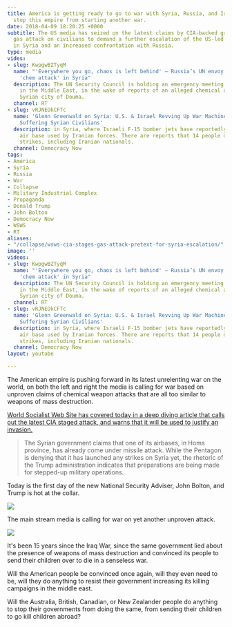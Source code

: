 ```yaml
---
title: America is getting ready to go to war with Syria, Russia, and Iran. We must
  stop this empire from starting another war.
date: 2018-04-09 18:20:25 +0000
subtitle: The US media has seized on the latest claims by CIA-backed groups of a poison
  gas attack on civilians to demand a further escalation of the US-led war for regime-change
  in Syria and an increased confrontation with Russia.
type: media
vides:
- slug: KwpgwBZTyqM
  name: "'Everywhere you go, chaos is left behind' – Russia’s UN envoy to US over
    'chem attack' in Syria"
  description: The UN Security Council is holding an emergency meeting on security
    in the Middle East, in the wake of reports of an alleged chemical attack in the
    Syrian city of Douma.
  channel: RT
- slug: vRJNEOkCFTc
  name: 'Glenn Greenwald on Syria: U.S. & Israel Revving Up War Machine Won’t Help
    Suffering Syrian Civilians'
  description: in Syria, where Israeli F-15 bomber jets have reportedly bombed a Syrian
    air base used by Iranian forces. There are reports that 14 people died in the
    strikes, including Iranian nationals.
  channel: Democracy Now
tags:
- America
- Syria
- Russia
- War
- Collapse
- Military Industrial Complex
- Propaganda
- Donald Trump
- John Bolton
- Democracy Now
- WSWS
- RT
aliases:
- "/collapse/wsws-cia-stages-gas-attack-pretext-for-syria-escalation/"
image: ''
videos:
- slug: KwpgwBZTyqM
  name: "'Everywhere you go, chaos is left behind' – Russia’s UN envoy to US over
    'chem attack' in Syria"
  description: The UN Security Council is holding an emergency meeting on security
    in the Middle East, in the wake of reports of an alleged chemical attack in the
    Syrian city of Douma.
  channel: RT
- slug: vRJNEOkCFTc
  name: 'Glenn Greenwald on Syria: U.S. & Israel Revving Up War Machine Won’t Help
    Suffering Syrian Civilians'
  description: in Syria, where Israeli F-15 bomber jets have reportedly bombed a Syrian
    air base used by Iranian forces. There are reports that 14 people died in the
    strikes, including Iranian nationals.
  channel: Democracy Now
layout: youtube

---
```

The American empire is pushing forward in its latest unrelenting war on the world, on both the left and right the media is calling for war based on unproven claims of chemical weapon attacks that are all too similar to weapons of mass destruction.

[World Socialist Web Site has covered today in a deep diving article that calls out the latest CIA staged attack, and warns that it will be used to justify an invasion.](http://www.wsws.org/en/articles/2018/04/09/pers-a09.html "CIA stages gas attack pretext for Syria escalation")

> The Syrian government claims that one of its airbases, in Homs province, has already come under missile attack. While the Pentagon is denying that it has launched any strikes on Syria yet, the rhetoric of the Trump administration indicates that preparations are being made for stepped-up military operations.

Today is the first day of the new National Security Adviser, John Bolton, and Trump is hot at the collar.

![](/uploads/2018/04/10/2018-04-09-trump-syria.jpg)

The main stream media is calling for war on yet another unproven attack.

![](/uploads/2018/04/10/2018-04-09-war-on-syria.jpg)

It's been 15 years since the Iraq War, since the same government lied about the presence of weapons of mass destruction and convinced its people to send their children over to die in a senseless war.

Will the American people be convinced once again, will they even need to be, will they do anything to resist their government increasing its killing campaigns in the middle east.

Will the Australia, British, Canadian, or New Zealander people do anything to stop their governments from doing the same, from sending their children to go kill children abroad?